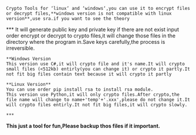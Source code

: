 	Crypto Tools for ‘linux‘ and ‘windows‘,you can use it to encrypt files or decrypt files,**windows version is not compatible with linux version**,use sra.if you want to see the theory
[sra]:http://www.ruanyifeng.com/blog/2013/06/rsa_algorithm_part_one.html
	***
	It will generate public key and private key if there are not exist
	input order encrypt or decrypt to crypto files,it will change those files in the directory where the program in.Save keys carefully,the process is irreversible.

	**Windows Version
	This version use C#,it will crypto file and it's name.It will crypto small files (<512kb) entirly(you can change it) or crypto it partly.It not fit big files contain text because it will crypto it partly
	
	**Linux Version**
	You can use order pip install rsa to install rsa module.
	This version use Python,it will only crypto files.After crypto,the file name will change to name+'temp'+'.xxx',please do not change it.It will crypto files entirly.It not fit big files,it will crypto slowly.

	***
**This just a tool for fun,Please backup thos files if it important.**
